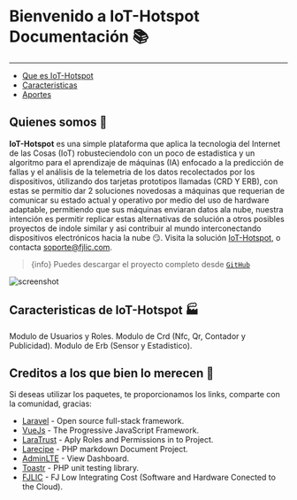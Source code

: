 # Bienvenido a IoT-Hotspot Documentación 📚
---

- [Que es IoT-Hotspot](#overview)
- [Caracteristicas](#features)
- [Aportes](#credits)

<a name="overview"></a>
## Quienes somos 👻

**IoT-Hotspot** es una simple plataforma que aplica la tecnologia del Internet de las Cosas (IoT) robusteciendolo con un poco de estadistica y un algoritmo para el aprendizaje de máquinas (IA) enfocado a la predicción de fallas y el análisis de la telemetria de los datos recolectados por los dispositivos, útilizando dos tarjetas prototipos llamadas (CRD Y ERB), con estas se permitio dar 2 soluciones novedosas a máquinas que requerian de comunicar su estado actual y operativo por medio del uso de hardware adaptable, permitiendo que sus máquinas enviaran datos ala nube, nuestra intención es permitir replicar estas alternativas de solución a otros posibles proyectos de indole similar y asi contribuir al mundo interconectando dispositivos electrónicos hacia la nube 😏. Visita la solución [IoT-Hotspot](https://hotspot.fjlic.com), o contacta [soporte@fjlic.com](https://github.com/fjlic).

> {info} Puedes descargar el proyecto completo desde [`GitHub`](https://github.com/fjlic/IoT-Hotspot-Laravel)


![screenshot](https://hotspot.fjlic.com/storage/Images/Hotspot_1.PNG)

<a name="features"></a>
## Caracteristicas de IoT-Hotspot 🏭

<larecipe-card>
    <larecipe-badge type="success" circle class="mr-2" icon="fa fa-user-astronaut"></larecipe-badge> Modulo de Usuarios y Roles.
    <larecipe-progress type="info" :value="100"></larecipe-progress>
</larecipe-card>

<larecipe-card>
    <larecipe-badge type="warning" circle class="mr-2" icon="fa fa-space-shuttle"></larecipe-badge> Modulo de Crd (Nfc, Qr, Contador y Publicidad).
    <larecipe-progress :striped="true" :animated="true" type="info" :value="100"></larecipe-progress>
</larecipe-card>

<larecipe-card>
    <larecipe-badge type="danger" circle class="mr-2" icon="fa fa-rocket"></larecipe-badge> Modulo de Erb (Sensor y Estadistico).
    <larecipe-progress :striped="true" :animated="true" type="info" :value="100"></larecipe-progress>
</larecipe-card>

<a name="credits"></a>
## Creditos a los que bien lo merecen 👏

Si deseas utilizar los paquetes, te proporcionamos los links, comparte con la comunidad, gracias:

+ [Laravel](https://laravel.com) - Open source full-stack framework.
+ [VueJs](https://vuejs.org) - The Progressive JavaScript Framework.
+ [LaraTrust](https://laratrust.santigarcor.me) - Aply Roles and Permissions in to Project.
+ [Larecipe](https://larecipe.binarytorch.com.my) - PHP markdown Document Project.
+ [AdminLTE](https://adminlte.io/themes/v3/) - View Dashboard.
+ [Toastr](https://codeseven.github.io/toastr) - PHP unit testing library.
+ [FJLIC](https://fjlic.com) - FJ Low Integrating Cost (Software and Hardware Conected to the Cloud).


<larecipe-newsletter></larecipe-newsletter>